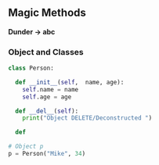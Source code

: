 ##  Magic Methods

**Dunder -> __abc__**

### Object and Classes

```py
class Person:

  def __init__(self,  name, age):
    self.name = name
    self.age = age

  def __del__(self):
    print("Object DELETE/Deconstructed ")

  def 

# Object p
p = Person("Mike", 34)



```

